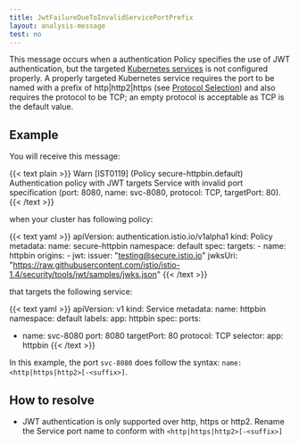 ```yaml
---
title: JwtFailureDueToInvalidServicePortPrefix
layout: analysis-message
test: no
---
```


This message occurs when a authentication Policy specifies the use of JWT authentication, but
the targeted [Kubernetes services](https://kubernetes.io/docs/concepts/services-networking/service/) is not configured
properly. A properly targeted Kubernetes service requires the port to be named with a prefix of http|http2|https
(see [Protocol Selection](/docs/ops/configuration/traffic-management/protocol-selection/)) and also requires the
protocol to be TCP; an empty protocol is acceptable as TCP is the default value.

## Example

You will receive this message:

{{< text plain >}}
Warn [IST0119] (Policy secure-httpbin.default) Authentication policy with JWT targets Service with invalid port specification (port: 8080, name: svc-8080, protocol: TCP, targetPort: 80).
{{< /text >}}

when your cluster has following policy:

{{< text yaml >}}
apiVersion: authentication.istio.io/v1alpha1
kind: Policy
metadata:
  name: secure-httpbin
  namespace: default
spec:
  targets:
    - name: httpbin
  origins:
    - jwt:
        issuer: "testing@secure.istio.io"
        jwksUri: "https://raw.githubusercontent.com/istio/istio-1.4/security/tools/jwt/samples/jwks.json"
{{< /text >}}

that targets the following service:

{{< text yaml >}}
apiVersion: v1
kind: Service
metadata:
  name: httpbin
  namespace: default
  labels:
    app: httpbin
spec:
  ports:
  - name: svc-8080
    port: 8080
    targetPort: 80
    protocol: TCP
  selector:
    app: httpbin
{{< /text >}}

In this example, the port `svc-8080` does follow the syntax: `name: <http|https|http2>[-<suffix>]`.

## How to resolve

- JWT authentication is only supported over http, https or http2. Rename the Service port name to conform with `<http|https|http2>[-<suffix>]`

